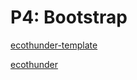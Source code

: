 # P4: Bootstrap

[ecothunder-template](https://freewebsitetemplates.com/preview/ecologicalwebsitetemplate/index.html)

[ecothunder](https://relaxed-galileo-64e9d4.netlify.app/)
